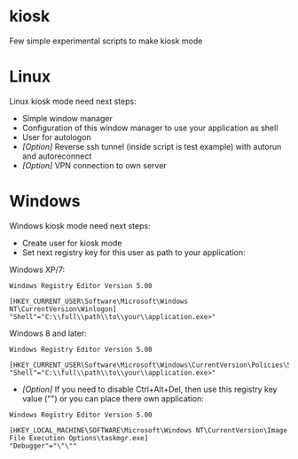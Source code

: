 # kiosk
Few simple experimental scripts to make kiosk mode

# Linux

Linux kiosk mode need next steps:

* Simple window manager
* Configuration of this window manager to use your application as shell
* User for autologon
* _[Option]_ Reverse ssh tunnel (inside script is test example) with autorun and autoreconnect
* _[Option]_ VPN connection to own server

# Windows
Windows kiosk mode need next steps:
* Create user for kiosk mode
* Set next registry key for this user as path to your application:

Windows XP/7:
```
Windows Registry Editor Version 5.00

[HKEY_CURRENT_USER\Software\Microsoft\Windows NT\CurrentVersion\Winlogon]
"Shell"="C:\\full\\path\\to\\your\\application.exe>"

``` 
Windows 8 and later:
```
Windows Registry Editor Version 5.00

[HKEY_CURRENT_USER\Software\Microsoft\Windows\CurrentVersion\Policies\System]
"Shell"="C:\\full\\path\\to\\your\\application.exe>"

``` 



* _[Option]_ If you need to disable Ctrl+Alt+Del, then use this registry key value ("") or you can place there own application:

```
Windows Registry Editor Version 5.00

[HKEY_LOCAL_MACHINE\SOFTWARE\Microsoft\Windows NT\CurrentVersion\Image File Execution Options\taskmgr.exe]
"Debugger"="\"\""

```

